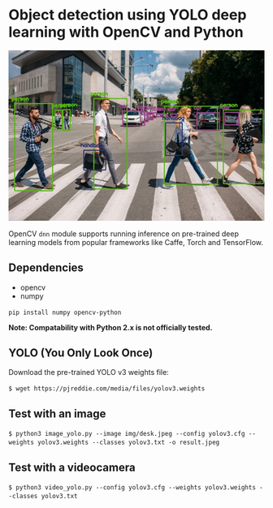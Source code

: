 # Object detection using YOLO deep learning with OpenCV and Python 

![](output/result.jpeg?raw=true)

OpenCV `dnn` module supports running inference on pre-trained deep learning models from popular frameworks like Caffe, Torch and TensorFlow. 

 ## Dependencies
  * opencv
  * numpy
  
`pip install numpy opencv-python`

**Note: Compatability with Python 2.x is not officially tested.**

 ## YOLO (You Only Look Once)
 
 Download the pre-trained YOLO v3 weights file:
 
 `$ wget https://pjreddie.com/media/files/yolov3.weights`
 
 ## Test with an image
 
 `$ python3 image_yolo.py --image img/desk.jpeg --config yolov3.cfg --weights yolov3.weights --classes yolov3.txt -o result.jpeg`
 
  ## Test with a videocamera

 `$ python3 video_yolo.py --config yolov3.cfg --weights yolov3.weights --classes yolov3.txt`

